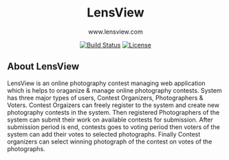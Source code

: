 <h1 align="center">LensView</h1>
<p align="center">www.lensview.com</p>

<p align="center">
<a href="https://travis-ci.org/laravel/framework"><img src="https://travis-ci.org/laravel/framework.svg" alt="Build Status"></a>
<a href="https://packagist.org/packages/laravel/framework"><img src="https://poser.pugx.org/laravel/framework/license.svg" alt="License"></a>
</p>

## About LensView

LensView is an online photography contest managing web application which is helps to oraganize & manage online photography contests. System has three major types of users, Contest Organizers, Photographers & Voters. Contest Orgaizers can freely register to the system and create new photography contests in the system. Then registered Photographers of the system can submit their work on available contests for submission. After submission period is end, contests goes to voting period then voters of the system can add their votes to selected photographs. Finally Contest organizers can select winning photograph of the contest on votes of the photographs. 

<!--stackedit_data:
eyJoaXN0b3J5IjpbMTk5MzIzODgwNF19
-->